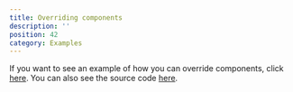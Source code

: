 ```yaml
---
title: Overriding components
description: ''
position: 42
category: Examples
---
```


If you want to see an example of how you can override components, click [here](https://overriding-components.vercel.app). You can also see the source code [here](https://github.com/jsilva-pt/nuxt-content-theme-blog/tree/main/examples/overriding-components).
